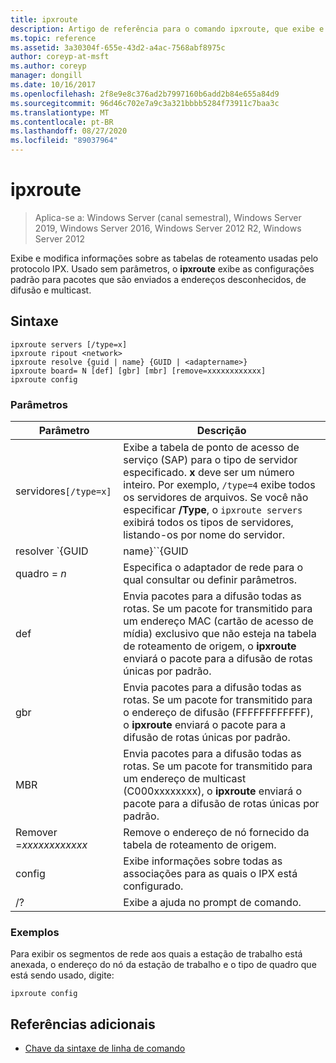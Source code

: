 ```yaml
---
title: ipxroute
description: Artigo de referência para o comando ipxroute, que exibe e modifica informações sobre as tabelas de roteamento usadas pelo protocolo IPX.
ms.topic: reference
ms.assetid: 3a30304f-655e-43d2-a4ac-7568abf8975c
author: coreyp-at-msft
ms.author: coreyp
manager: dongill
ms.date: 10/16/2017
ms.openlocfilehash: 2f8e9e8c376ad2b7997160b6add2b84e655a84d9
ms.sourcegitcommit: 96d46c702e7a9c3a321bbbb5284f73911c7baa3c
ms.translationtype: MT
ms.contentlocale: pt-BR
ms.lasthandoff: 08/27/2020
ms.locfileid: "89037964"
---
```

# <a name="ipxroute"></a>ipxroute

> Aplica-se a: Windows Server (canal semestral), Windows Server 2019, Windows Server 2016, Windows Server 2012 R2, Windows Server 2012

Exibe e modifica informações sobre as tabelas de roteamento usadas pelo protocolo IPX. Usado sem parâmetros, o **ipxroute** exibe as configurações padrão para pacotes que são enviados a endereços desconhecidos, de difusão e multicast.

## <a name="syntax"></a>Sintaxe

```
ipxroute servers [/type=x]
ipxroute ripout <network>
ipxroute resolve {guid | name} {GUID | <adaptername>}
ipxroute board= N [def] [gbr] [mbr] [remove=xxxxxxxxxxxx]
ipxroute config
```

### <a name="parameters"></a>Parâmetros
| Parâmetro | Descrição |
| ------- | -------- |
| servidores`[/type=x]` | Exibe a tabela de ponto de acesso de serviço (SAP) para o tipo de servidor especificado. **x** deve ser um número inteiro. Por exemplo, `/type=4` exibe todos os servidores de arquivos. Se você não especificar **/Type**, o `ipxroute servers` exibirá todos os tipos de servidores, listando-os por nome do servidor. |
| resolver `{GUID | name}``{GUID | adaptername}` | Resolve o nome do GUID para seu nome amigável ou o nome amigável para seu GUID. |
| quadro = *n* | Especifica o adaptador de rede para o qual consultar ou definir parâmetros. |
| def | Envia pacotes para a difusão todas as rotas. Se um pacote for transmitido para um endereço MAC (cartão de acesso de mídia) exclusivo que não esteja na tabela de roteamento de origem, o **ipxroute** enviará o pacote para a difusão de rotas únicas por padrão. |
| gbr | Envia pacotes para a difusão todas as rotas. Se um pacote for transmitido para o endereço de difusão (FFFFFFFFFFFF), o **ipxroute** enviará o pacote para a difusão de rotas únicas por padrão. |
| MBR | Envia pacotes para a difusão todas as rotas. Se um pacote for transmitido para um endereço de multicast (C000xxxxxxxx), o **ipxroute** enviará o pacote para a difusão de rotas únicas por padrão. |
| Remover =*xxxxxxxxxxxx* | Remove o endereço de nó fornecido da tabela de roteamento de origem. |
| config | Exibe informações sobre todas as associações para as quais o IPX está configurado. |
| /? | Exibe a ajuda no prompt de comando. |

### <a name="examples"></a>Exemplos

Para exibir os segmentos de rede aos quais a estação de trabalho está anexada, o endereço do nó da estação de trabalho e o tipo de quadro que está sendo usado, digite:

```
ipxroute config
```

## <a name="additional-references"></a>Referências adicionais

- [Chave da sintaxe de linha de comando](command-line-syntax-key.md)

